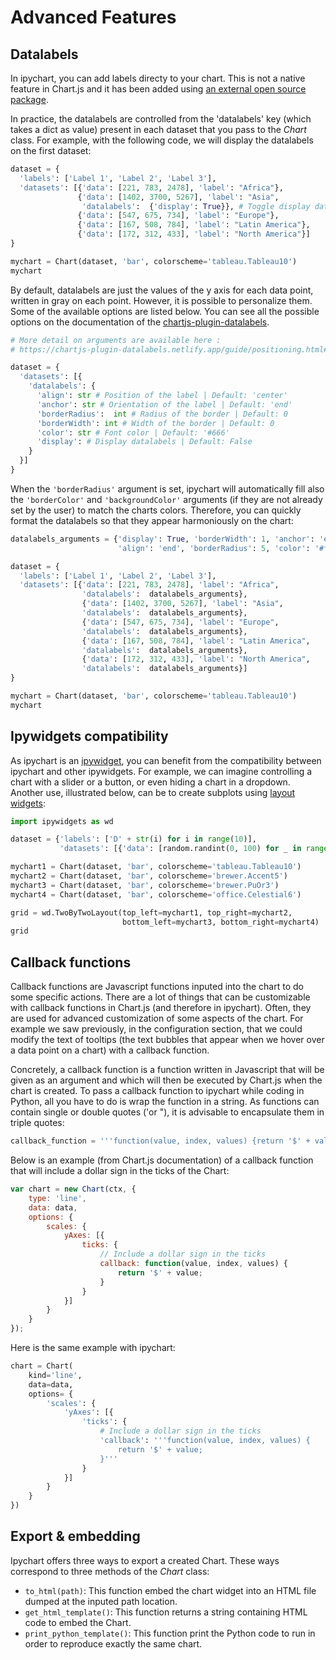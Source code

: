 # Advanced Features

## Datalabels

In ipychart, you can add labels directy to your chart. This is not a native feature in Chart.js and it has been added using [an external open source package](https://chartjs-plugin-datalabels.netlify.app/). 

In practice, the datalabels are controlled from the 'datalabels' key (which takes a dict as value) present in each dataset that you pass to the *Chart* class. For example, with the following code, we will display the datalabels on the first dataset:

```py
dataset = {
  'labels': ['Label 1', 'Label 2', 'Label 3'],
  'datasets': [{'data': [221, 783, 2478], 'label': "Africa"},
               {'data': [1402, 3700, 5267], 'label': "Asia",
                'datalabels':  {'display': True}}, # Toggle display datalabels
               {'data': [547, 675, 734], 'label': "Europe"},
               {'data': [167, 508, 784], 'label': "Latin America"},
               {'data': [172, 312, 433], 'label': "North America"}]
}

mychart = Chart(dataset, 'bar', colorscheme='tableau.Tableau10')
mychart
```

<advanced-datalabels-simple/>

By default, datalabels are just the values of the y axis for each data point, written in gray on each point. However, it is possible to personalize them. Some of the available options are listed below. You can see all the possible options on the documentation of the [chartjs-plugin-datalabels](https://chartjs-plugin-datalabels.netlify.app/guide/options.html#scriptable-options).

```py
# More detail on arguments are available here : 
# https://chartjs-plugin-datalabels.netlify.app/guide/positioning.html#anchoring

dataset = {
  'datasets': [{
    'datalabels': {
      'align': str # Position of the label | Default: 'center'
      'anchor': str # Orientation of the label | Default: 'end' 
      'borderRadius':  int # Radius of the border | Default: 0 
      'borderWidth': int # Width of the border | Default: 0  
      'color': str # Font color | Default: '#666'
      'display': # Display datalabels | Default: False
    }
  }]
}
```

When the `'borderRadius'` argument is set, ipychart will automatically fill also the `'borderColor'` and `'backgroundColor'` arguments (if they are not already set by the user) to match the charts colors. Therefore, you can quickly format the datalabels so that they appear harmoniously on the chart:

```py
datalabels_arguments = {'display': True, 'borderWidth': 1, 'anchor': 'end', 
                        'align': 'end', 'borderRadius': 5, 'color': '#fff'}

dataset = {
  'labels': ['Label 1', 'Label 2', 'Label 3'],
  'datasets': [{'data': [221, 783, 2478], 'label': "Africa", 
                'datalabels':  datalabels_arguments},  
                {'data': [1402, 3700, 5267], 'label': "Asia", 
                'datalabels':  datalabels_arguments}, 
                {'data': [547, 675, 734], 'label': "Europe", 
                'datalabels':  datalabels_arguments},
                {'data': [167, 508, 784], 'label': "Latin America", 
                'datalabels':  datalabels_arguments},
                {'data': [172, 312, 433], 'label': "North America", 
                'datalabels':  datalabels_arguments}]
}

mychart = Chart(dataset, 'bar', colorscheme='tableau.Tableau10')
mychart
```

<advanced-datalabels-full/>

## Ipywidgets compatibility

As ipychart is an [ipywidget](https://ipywidgets.readthedocs.io/en/latest/), you can benefit from the compatibility between ipychart and other ipywidgets. For example, we can imagine controlling a chart with a slider or a button, or even hiding a chart in a dropdown. Another use, illustrated below, can be to create subplots using [layout widgets](https://ipywidgets.readthedocs.io/en/latest/examples/Layout%20Templates.html):

```py
import ipywidgets as wd

dataset = {'labels': ['D' + str(i) for i in range(10)],
           'datasets': [{'data': [random.randint(0, 100) for _ in range(10)]}]}

mychart1 = Chart(dataset, 'bar', colorscheme='tableau.Tableau10')
mychart2 = Chart(dataset, 'bar', colorscheme='brewer.Accent5')
mychart3 = Chart(dataset, 'bar', colorscheme='brewer.PuOr3')
mychart4 = Chart(dataset, 'bar', colorscheme='office.Celestial6')

grid = wd.TwoByTwoLayout(top_left=mychart1, top_right=mychart2, 
                         bottom_left=mychart3, bottom_right=mychart4)
grid
```

<advanced-ipywidgets/>

## Callback functions

Callback functions are Javascript functions inputed into the chart to do some specific actions. There are a lot of things that can be customizable with callback functions in Chart.js (and therefore in ipychart). Often, they are used for advanced customization of some aspects of the chart. For example we saw previously, in the configuration section, that we could modify the text of tooltips (the text bubbles that appear when we hover over a data point on a chart) with a callback function.

Concretely, a callback function is a function written in Javascript that will be given as an argument and which will then be executed by Chart.js when the chart is created. To pass a callback function to ipychart while coding in Python, all you have to do is wrap the function in a string. As functions can contain single or double quotes ('or "), it is advisable to encapsulate them in triple quotes:

```py
callback_function = '''function(value, index, values) {return '$' + value;}'''
```

Below is an example (from Chart.js documentation) of a callback function that will include a dollar sign in the ticks of the Chart:

```js
var chart = new Chart(ctx, {
    type: 'line',
    data: data,
    options: {
        scales: {
            yAxes: [{
                ticks: {
                    // Include a dollar sign in the ticks
                    callback: function(value, index, values) {
                        return '$' + value;
                    }
                }
            }]
        }
    }
});
```

Here is the same example with ipychart:

```py
chart = Chart(
    kind='line',
    data=data,
    options= {
        'scales': {
            'yAxes': [{
                'ticks': {
                    # Include a dollar sign in the ticks
                    'callback': '''function(value, index, values) {
                        return '$' + value;
                    }'''
                }
            }]
        }
    }
})
```

## Export & embedding

Ipychart offers three ways to export a created Chart. These ways correspond to three methods of the *Chart* class: 

- `to_html(path)`: This function embed the chart widget into an HTML file dumped at the inputed path location.
- `get_html_template()`: This function returns a string containing HTML code to embed the Chart.
- `print_python_template()`: This function print the Python code to run in order to reproduce exactly the same chart.
